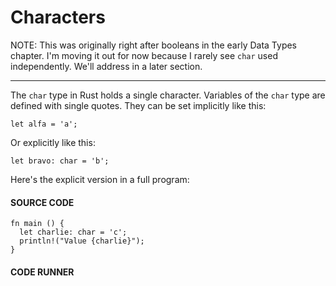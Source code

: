 # Characters

NOTE: This was originally right after booleans in
the early Data Types chapter. I'm moving it
out for now because I rarely see `char` used
independently. We'll address in a later section.

---

The `char` type in Rust holds a single character. Variables
of the `char` type are defined with single quotes. They can
be set implicitly like this:

```rust, noplayground
let alfa = 'a';
```

Or explicitly like this:

```rust, noplayground
let bravo: char = 'b';
```

Here's the explicit version in a
full program:

#### SOURCE CODE

```rust, noplayground, EXAMPLE1
fn main () {
  let charlie: char = 'c';
  println!("Value {charlie}");
}
```

#### CODE RUNNER

```rust, editable, CODE1

```
